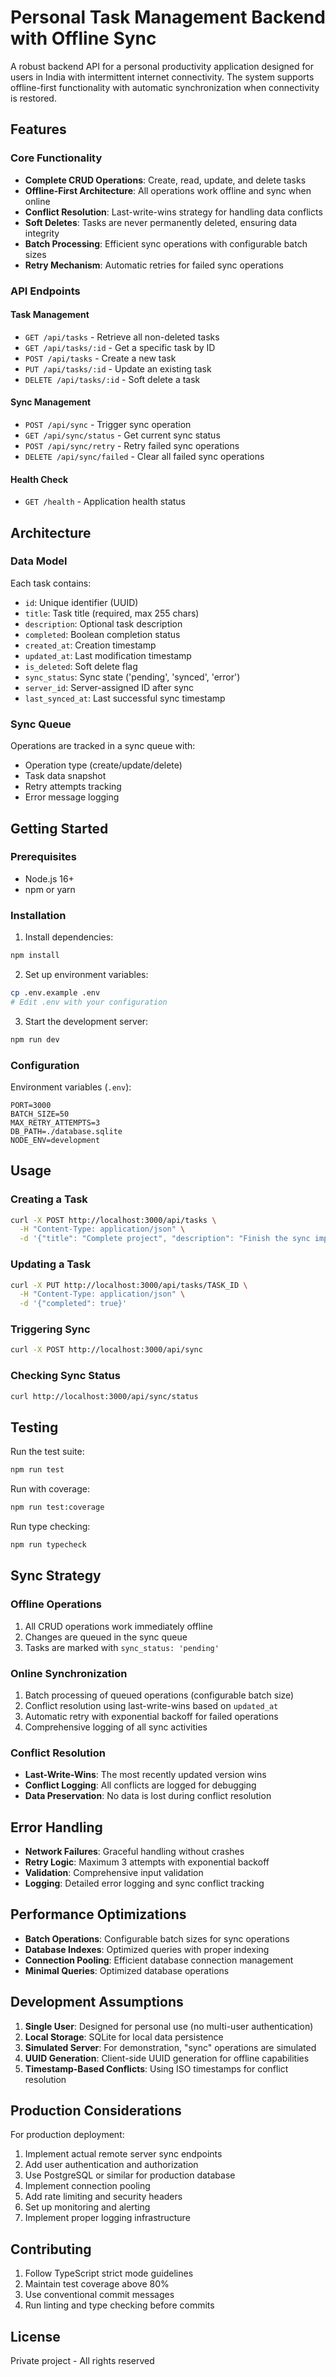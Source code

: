 # Personal Task Management Backend with Offline Sync

A robust backend API for a personal productivity application designed for users in India with intermittent internet connectivity. The system supports offline-first functionality with automatic synchronization when connectivity is restored.

## Features

### Core Functionality
- **Complete CRUD Operations**: Create, read, update, and delete tasks
- **Offline-First Architecture**: All operations work offline and sync when online
- **Conflict Resolution**: Last-write-wins strategy for handling data conflicts
- **Soft Deletes**: Tasks are never permanently deleted, ensuring data integrity
- **Batch Processing**: Efficient sync operations with configurable batch sizes
- **Retry Mechanism**: Automatic retries for failed sync operations

### API Endpoints

#### Task Management
- `GET /api/tasks` - Retrieve all non-deleted tasks
- `GET /api/tasks/:id` - Get a specific task by ID
- `POST /api/tasks` - Create a new task
- `PUT /api/tasks/:id` - Update an existing task
- `DELETE /api/tasks/:id` - Soft delete a task

#### Sync Management
- `POST /api/sync` - Trigger sync operation
- `GET /api/sync/status` - Get current sync status
- `POST /api/sync/retry` - Retry failed sync operations
- `DELETE /api/sync/failed` - Clear all failed sync operations

#### Health Check
- `GET /health` - Application health status

## Architecture

### Data Model
Each task contains:
- `id`: Unique identifier (UUID)
- `title`: Task title (required, max 255 chars)
- `description`: Optional task description
- `completed`: Boolean completion status
- `created_at`: Creation timestamp
- `updated_at`: Last modification timestamp
- `is_deleted`: Soft delete flag
- `sync_status`: Sync state ('pending', 'synced', 'error')
- `server_id`: Server-assigned ID after sync
- `last_synced_at`: Last successful sync timestamp

### Sync Queue
Operations are tracked in a sync queue with:
- Operation type (create/update/delete)
- Task data snapshot
- Retry attempts tracking
- Error message logging

## Getting Started

### Prerequisites
- Node.js 16+ 
- npm or yarn

### Installation

1. Install dependencies:
```bash
npm install
```

2. Set up environment variables:
```bash
cp .env.example .env
# Edit .env with your configuration
```

3. Start the development server:
```bash
npm run dev
```

### Configuration

Environment variables (`.env`):
```
PORT=3000
BATCH_SIZE=50
MAX_RETRY_ATTEMPTS=3
DB_PATH=./database.sqlite
NODE_ENV=development
```

## Usage

### Creating a Task
```bash
curl -X POST http://localhost:3000/api/tasks \
  -H "Content-Type: application/json" \
  -d '{"title": "Complete project", "description": "Finish the sync implementation"}'
```

### Updating a Task
```bash
curl -X PUT http://localhost:3000/api/tasks/TASK_ID \
  -H "Content-Type: application/json" \
  -d '{"completed": true}'
```

### Triggering Sync
```bash
curl -X POST http://localhost:3000/api/sync
```

### Checking Sync Status
```bash
curl http://localhost:3000/api/sync/status
```

## Testing

Run the test suite:
```bash
npm run test
```

Run with coverage:
```bash
npm run test:coverage
```

Run type checking:
```bash
npm run typecheck
```

## Sync Strategy

### Offline Operations
1. All CRUD operations work immediately offline
2. Changes are queued in the sync queue
3. Tasks are marked with `sync_status: 'pending'`

### Online Synchronization
1. Batch processing of queued operations (configurable batch size)
2. Conflict resolution using last-write-wins based on `updated_at`
3. Automatic retry with exponential backoff for failed operations
4. Comprehensive logging of all sync activities

### Conflict Resolution
- **Last-Write-Wins**: The most recently updated version wins
- **Conflict Logging**: All conflicts are logged for debugging
- **Data Preservation**: No data is lost during conflict resolution

## Error Handling

- **Network Failures**: Graceful handling without crashes
- **Retry Logic**: Maximum 3 attempts with exponential backoff
- **Validation**: Comprehensive input validation
- **Logging**: Detailed error logging and sync conflict tracking

## Performance Optimizations

- **Batch Operations**: Configurable batch sizes for sync operations
- **Database Indexes**: Optimized queries with proper indexing
- **Connection Pooling**: Efficient database connection management
- **Minimal Queries**: Optimized database operations

## Development Assumptions

1. **Single User**: Designed for personal use (no multi-user authentication)
2. **Local Storage**: SQLite for local data persistence
3. **Simulated Server**: For demonstration, "sync" operations are simulated
4. **UUID Generation**: Client-side UUID generation for offline capabilities
5. **Timestamp-Based Conflicts**: Using ISO timestamps for conflict resolution

## Production Considerations

For production deployment:
1. Implement actual remote server sync endpoints
2. Add user authentication and authorization
3. Use PostgreSQL or similar for production database
4. Implement connection pooling
5. Add rate limiting and security headers
6. Set up monitoring and alerting
7. Implement proper logging infrastructure

## Contributing

1. Follow TypeScript strict mode guidelines
2. Maintain test coverage above 80%
3. Use conventional commit messages
4. Run linting and type checking before commits

## License

Private project - All rights reserved